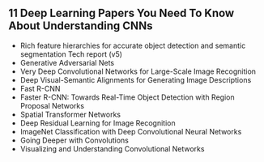 <h2> 11 Deep Learning Papers You Need To Know About Understanding CNNs </h2>

<ul>

                             

 <li><a target="_blank" href="https://github.com/manjunath5496/11-DL-Papers-You-Need-To-Know-About-Understanding-CNNs/blob/master/dcnn(1).pdf" style="text-decoration:none;">Rich feature hierarchies for accurate object detection and semantic segmentation Tech report (v5)</a></li>

 <li><a target="_blank" href="https://github.com/manjunath5496/11-DL-Papers-You-Need-To-Know-About-Understanding-CNNs/blob/master/dcnn(2).pdf" style="text-decoration:none;">Generative Adversarial Nets</a></li>

<li><a target="_blank" href="https://github.com/manjunath5496/11-DL-Papers-You-Need-To-Know-About-Understanding-CNNs/blob/master/dcnn(3).pdf" style="text-decoration:none;">Very Deep Convolutional Networks for Large-Scale Image Recognition</a></li>
 <li><a target="_blank" href="https://github.com/manjunath5496/11-DL-Papers-You-Need-To-Know-About-Understanding-CNNs/blob/master/dcnn(4).pdf" style="text-decoration:none;">Deep Visual-Semantic Alignments for Generating Image Descriptions</a></li>                              
<li><a target="_blank" href="https://github.com/manjunath5496/11-DL-Papers-You-Need-To-Know-About-Understanding-CNNs/blob/master/dcnn(5).pdf" style="text-decoration:none;">Fast R-CNN</a></li>
<li><a target="_blank" href="https://github.com/manjunath5496/11-DL-Papers-You-Need-To-Know-About-Understanding-CNNs/blob/master/dcnn(6).pdf" style="text-decoration:none;">Faster R-CNN: Towards Real-Time Object Detection with Region Proposal Networks</a></li>
 <li><a target="_blank" href="https://github.com/manjunath5496/11-DL-Papers-You-Need-To-Know-About-Understanding-CNNs/blob/master/dcnn(7).pdf" style="text-decoration:none;">Spatial Transformer Networks</a></li>

 <li><a target="_blank" href="https://github.com/manjunath5496/11-DL-Papers-You-Need-To-Know-About-Understanding-CNNs/blob/master/dcnn(8).pdf" style="text-decoration:none;"> Deep Residual Learning for Image Recognition </a></li>
   <li><a target="_blank" href="https://github.com/manjunath5496/11-DL-Papers-You-Need-To-Know-About-Understanding-CNNs/blob/master/dcnn(9).pdf" style="text-decoration:none;">ImageNet Classification with Deep Convolutional Neural Networks</a></li>
  
   
 <li><a target="_blank" href="https://github.com/manjunath5496/11-DL-Papers-You-Need-To-Know-About-Understanding-CNNs/blob/master/dcnn(10).pdf" style="text-decoration:none;">Going Deeper with Convolutions</a></li>                              

   
 <li><a target="_blank" href="https://github.com/manjunath5496/11-DL-Papers-You-Need-To-Know-About-Understanding-CNNs/blob/master/dcnn(11).pdf" style="text-decoration:none;">Visualizing and Understanding Convolutional Networks</a></li>   

 </ul>
